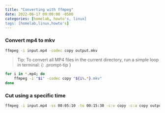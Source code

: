 ```yaml
---
title: "Converting with ffmpeg"
date: 2022-06-17 09:00:00 -0500
categories: [homelab, howto's, linux]
tags: [homelab,linux,howto's]
---
```


###  Convert mp4 to mkv

```bash
ffmpeg -i input.mp4 -codec copy output.mkv
```

> Tip: To convert all MP4 files in the current directory, run a simple loop in terminal:
{: .prompt-tip }

```bash
for i in *.mp4; do
    ffmpeg -i "$i" -codec copy "${i%.*}.mkv"
done
```

### Cut using a specific time

```bash
ffmpeg -i input.mp4 -ss 00:05:10 -to 00:15:30 -c:v copy -c:a copy output2.mp4
```

